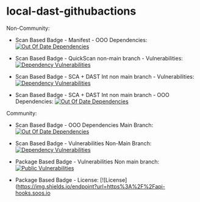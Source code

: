# local-dast-githubactions


Non-Community:
- Scan Based Badge - Manifest - OOO Dependencies: [![Out Of Date Dependencies](https://img.shields.io/endpoint?url=https%3A%2F%2Fapi-hooks.soos.io%2Fapi%2Fshieldsio-badges%3FbadgeType%3DOutOfDateDependencies%26pid%3Dsgkcp4x10)](https://app.soos.io)

- Scan Based Badge - QuickScan non-main branch - Vulnerabilities: [![Dependency Vulnerabilities](https://img.shields.io/endpoint?url=https%3A%2F%2Fapi-hooks.soos.io%2Fapi%2Fshieldsio-badges%3FbadgeType%3DDependencyVulnerabilities%26pid%3D5u2hfztce)](https://app.soos.io)

- Scan Based Badge - SCA + DAST Int non main branch - Vulnerabilities: [![Dependency Vulnerabilities](https://img.shields.io/endpoint?url=https%3A%2F%2Fapi-hooks.soos.io%2Fapi%2Fshieldsio-badges%3FbadgeType%3DDependencyVulnerabilities%26pid%3D0evk6envv)](https://app.soos.io)

- Scan Based Badge - SCA + DAST Int non main branch - OOO Dependencies: [![Out Of Date Dependencies](https://img.shields.io/endpoint?url=https%3A%2F%2Fapi-hooks.soos.io%2Fapi%2Fshieldsio-badges%3FbadgeType%3DOutOfDateDependencies%26pid%3D0evk6envv)](https://app.soos.io)

Community:

- Scan Based Badge - OOO Dependencies Main Branch: [![Out Of Date Dependencies](https://img.shields.io/endpoint?url=https%3A%2F%2Fapi-hooks.soos.io%2Fapi%2Fshieldsio-badges%3FbadgeType%3DOutOfDateDependencies%26pid%3Dc5wiqvd1p)](https://app.soos.io)

- Scan Based Badge - Vulnerabilities Non-Main Branch: [![Dependency Vulnerabilities](https://img.shields.io/endpoint?url=https%3A%2F%2Fapi-hooks.soos.io%2Fapi%2Fshieldsio-badges%3FbadgeType%3DDependencyVulnerabilities%26pid%3D2x5z06cev)](https://app.soos.io)

- Package Based Badge - Vulnerabilities Non main branch: [![Public Vulnerabilities](https://img.shields.io/endpoint?url=https%3A%2F%2Fapi-hooks.soos.io%2Fapi%2Fshieldsio-badges%3FbadgeType%3DVulnerabilities%26pid%3D3rys89oj2%26packageVersion%3Dlatest-stable)](https://app.soos.io/research/packages/NPM/@soos-io/sample-project)

- Package Based Badge - License: [![License](https://img.shields.io/endpoint?url=https%3A%2F%2Fapi-hooks.soos.io
